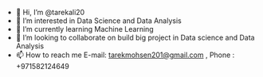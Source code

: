 - 👋 Hi, I’m @tarekali20
- 👀 I’m interested in Data Science and Data Analysis 
- 🌱 I’m currently learning Machine Learning 
- 💞️ I’m looking to collaborate on build big project in Data science and Data Analysis
- 📫 How to reach me E-mail: tarekmohsen201@gmail.com , Phone : +971582124649

<!---
tarekali20/tarekali20 is a ✨ special ✨ repository because its `README.md` (this file) appears on your GitHub profile.
You can click the Preview link to take a look at your changes.
--->
